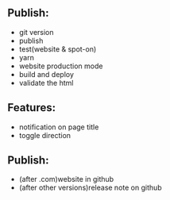 ## Publish:
- git version
- publish
- test(website & spot-on)
- yarn
- website production mode
- build and deploy
- validate the html






## Features:
- notification on page title
- toggle direction

## Publish:
- (after .com)website in github
- (after other versions)release note on github